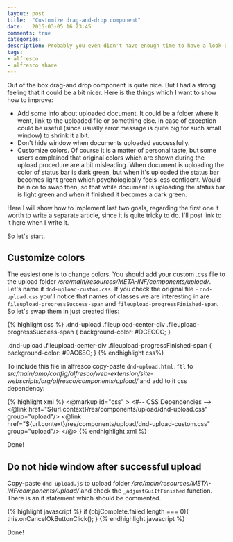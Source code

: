 ```yaml
---
layout: post
title:  "Customize drag-and-drop component"
date:   2015-03-05 16:23:45
comments: true
categories:
description: Probably you even didn't have enough time to have a look on pop-up window because in case of successful upload it immediately hides. Which is quite sad because it could show a bit more to the user than just a status of upload. I will show how to improve this component and get a bit more from it. This article is split in two parts. This one covers the UI changes. The second one will show how to extend functionality of upload webscript. I'll post a link to it here when it would be written.
tags: 
- alfresco
- alfresco share
---
```


Out of the box drag-and drop component is quite nice. But I had a strong feeling that it could be a bit nicer. Here is the things which I want to show how to improve:

* Add some info about uploaded document. It could be a folder where it went, link to the uploaded file or something else. In case of exception could be useful (since usually error message is quite big for such small window) to shrink it a bit.
* Don't hide window when documents uploaded successfully. 
* Customize colors. Of course it is a matter of personal taste, but some users complained that original colors which are shown during the upload procedure are a bit misleading. When document is uploading the color of status bar is dark green, but when it's uploaded the status bar becomes light green which psychologically feels less confident. Would be nice to swap then, so that while document is uploading the status bar is light green and when it finished it becomes a dark green.

Here I will show how to implement last two goals, regarding the first one it worth to write a separate article, since it is quite tricky to do. I'll post link to it here when I write it.

So let's start.

## Customize colors

The easiest one is to change colors. You should add your custom .css file to the upload folder _/src/main/resources/META-INF/components/upload/_. Let's name it `dnd-upload-custom.css`. If you check the original file - `dnd-upload.css` you'll notice that names of classes we are interesting in are `fileupload-progressSuccess-span` and `fileupload-progressFinished-span`. So let's swap them in just created files:

{% highlight css %}
.dnd-upload .fileupload-center-div .fileupload-progressSuccess-span
{
  background-color: #DCECCC;
}

.dnd-upload .fileupload-center-div .fileupload-progressFinished-span
{
  background-color: #9AC68C;
}
{% endhighlight css%}

To include this file in alfresco copy-paste `dnd-upload.html.ftl` to _src/main/amp/config/alfresco/web-extension/site-webscripts/org/alfresco/components/upload/_ and add to it css dependency:

{% highlight xml %}
<@markup id="css" >
<#-- CSS Dependencies -->
  <@link href="${url.context}/res/components/upload/dnd-upload.css" group="upload"/>
  <@link href="${url.context}/res/components/upload/dnd-upload-custom.css" group="upload"/>
</@>
{% endhighlight xml %}

Done!

## Do not hide window after successful upload

Copy-paste `dnd-upload.js` to upload folder _/src/main/resources/META-INF/components/upload/_ and check the `_adjustGuiIfFinished` function. There is an if statement which should be commented.

{% highlight javascript %}
if (objComplete.failed.length === 0){
  this.onCancelOkButtonClick();
}
{% endhighlight javascript %}

Done!


